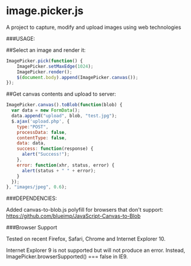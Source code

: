image.picker.js
===============

A project to capture, modify and upload images using web technologies

###USAGE:

##Select an image and render it:

```javascript
ImagePicker.pick(function() {
    ImagePicker.setMaxEdge(1024);
    ImagePicker.render();
    $(document.body).append(ImagePicker.canvas());
});
```
##Get canvas contents and upload to server:

```javascript
ImagePicker.canvas().toBlob(function(blob) {
  var data = new FormData();
  data.append("upload", blob, "test.jpg");
  $.ajax('upload.php', {
    type:"POST",
    processData: false,
    contentType: false,
    data: data,
    success: function(response) {
      alert("Success!");
    },
    error: function(xhr, status, error) {
      alert(status + " " + error);
    }
  });
}, "images/jpeg", 0.6);
```

###DEPENDENCIES:

Added canvas-to-blob.js polyfill for browsers that don't support: https://github.com/blueimp/JavaScript-Canvas-to-Blob

###Browser Support

Tested on recent Firefox, Safari, Chrome and Internet Explorer 10.

Internet Explorer 9 is not supported but will not produce an error. Instead, ImagePicker.browserSupported() === false in IE9.

